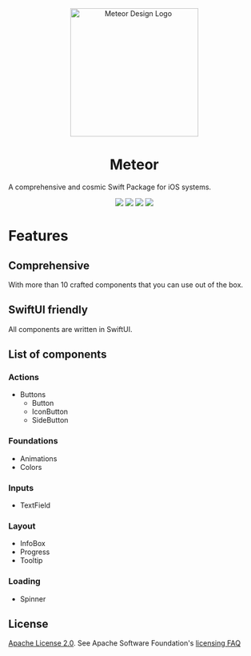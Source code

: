 <div align="center">
    <img alt="Meteor Design Logo" width="256" src="https://github.com/xxZap/MeteorDesignSystem/assets/5339325/ffd24238-fefd-41b0-ad5c-12eaad2e17d7"/>
</div>
<div align="center">
  <h1>Meteor</h1>
</div>

A comprehensive and cosmic Swift Package for iOS systems.

<p align="center">
    <img src="https://img.shields.io/badge/iOS-v17-blue"/>
    <img src="https://img.shields.io/badge/macOS-v14-purple"/>
    <img src="https://img.shields.io/badge/Swift_Package_Manager-compatible-orange?style=flat"/>
    <a href="https://github.com/xxZap/MeteorDesignSystem/blob/main/LICENSE.txt">
        <img src="https://img.shields.io/badge/license-apache 2.0-gold"/>
    </a>
</p>

# Features

## Comprehensive

With more than 10 crafted components that you can use out of the box.

## SwiftUI friendly

All components are written in SwiftUI.

## List of components

### Actions
- Buttons
  - Button
  - IconButton
  - SideButton

### Foundations
- Animations
- Colors

### Inputs
- TextField

### Layout
- InfoBox
- Progress
- Tooltip

### Loading
- Spinner


## License
[Apache License 2.0][license]. See Apache Software Foundation's [licensing FAQ][licensing-faq]

[license]: LICENSE.txt
[licensing-faq]: https://www.apache.org/licenses/LICENSE-2.0
